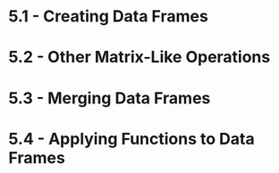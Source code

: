 # 5.1 - Creating Data Frames
# 5.2 - Other Matrix-Like Operations

# 5.3 - Merging Data Frames
# 5.4 - Applying Functions to Data Frames
